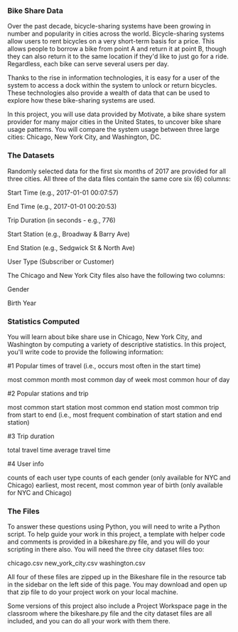 ### Bike Share Data

Over the past decade, bicycle-sharing systems have been growing in number and popularity in cities across the world. 
Bicycle-sharing systems allow users to rent bicycles on a very short-term basis for a price. This allows people to 
borrow a bike from point A and return it at point B, though they can also return it to the same location if they'd 
like to just go for a ride. Regardless, each bike can serve several users per day.

Thanks to the rise in information technologies, it is easy for a user of the system to access a dock within the 
system to unlock or return bicycles. These technologies also provide a wealth of data that can be used to explore 
how these bike-sharing systems are used.

In this project, you will use data provided by Motivate, a bike share system provider for many major cities in the 
United States, to uncover bike share usage patterns. You will compare the system usage between three large cities: 
Chicago, New York City, and Washington, DC.

### The Datasets

Randomly selected data for the first six months of 2017 are provided for all three cities. All three of the data 
files contain the same core six (6) columns:

Start Time (e.g., 2017-01-01 00:07:57)

End Time (e.g., 2017-01-01 00:20:53)

Trip Duration (in seconds - e.g., 776)

Start Station (e.g., Broadway & Barry Ave)

End Station (e.g., Sedgwick St & North Ave)

User Type (Subscriber or Customer)

The Chicago and New York City files also have the following two columns:

Gender

Birth Year

### Statistics Computed
You will learn about bike share use in Chicago, New York City, and Washington by computing a variety of descriptive 
statistics. In this project, you'll write code to provide the following information:


#1 Popular times of travel (i.e., occurs most often in the start time)

most common month
most common day of week
most common hour of day


#2 Popular stations and trip

most common start station
most common end station
most common trip from start to end (i.e., most frequent combination of start station and end station)


#3 Trip duration

total travel time
average travel time


#4 User info

counts of each user type
counts of each gender (only available for NYC and Chicago)
earliest, most recent, most common year of birth (only available for NYC and Chicago)


### The Files
To answer these questions using Python, you will need to write a Python script. To help guide your work in 
this project, a template with helper code and comments is provided in a bikeshare.py file, and you will do 
your scripting in there also. You will need the three city dataset files too:

chicago.csv
new_york_city.csv
washington.csv


All four of these files are zipped up in the Bikeshare file in the resource tab in the sidebar on the left 
side of this page. You may download and open up that zip file to do your project work on your local machine.

Some versions of this project also include a Project Workspace page in the classroom where the bikeshare.py 
file and the city dataset files are all included, and you can do all your work with them there.